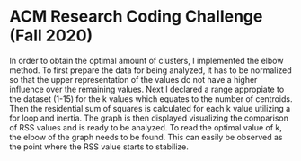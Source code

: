 # ACM Research Coding Challenge (Fall 2020)


In order to obtain the optimal amount of clusters, I implemented the elbow method. 
To first prepare the data for being analyzed, it has to be normalized so that the upper representation of the values do not have a higher influence over the remaining values. Next I declared a range appropiate to the dataset (1-15) for the k values which equates to the number of centroids. Then the residential sum of squares is calculated for each k value utilizing a for loop and inertia. The graph is then displayed visualizing the comparison of RSS values and is ready to be analyzed. To read the optimal value of k, the elbow of the graph needs to be found. This can easily be observed as the point where the RSS value starts to stabilize. 
